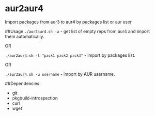 # aur2aur4
Import packages from aur3 to aur4 by packages list or aur user

##Usage
`./aur2aur4.sh -a` - get list of empty reps from aur4 and import them automatically.

OR

`./aur2aur4.sh -l "pack1 pack2 pack3"` - import by packages list.

OR

`./aur2aur4.sh -u username` - import by AUR username.

##Dependencies

* git
* pkgbuild-introspection
* curl
* wget
